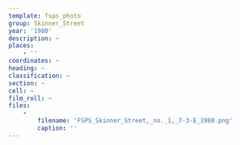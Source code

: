 ```yaml
---
template: fsps_photo
group: Skinner_Street
year: '1980'
description: ~
places:
    - ''
coordinates: ~
heading: ~
classification: ~
section: ~
cell: ~
film_roll: ~
files:
    -
        filename: 'FSPS_Skinner_Street,_no._1,_7-3-E_1980.png'
        caption: ''
---
```


